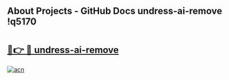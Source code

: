 ## About Projects - GitHub Docs undress-ai-remove !q5170

# <h2><a href="https://andorid.site?title=undress-ai-remove&ref=14PRO">🔗👉 🔴 undress-ai-remove</a></h2>

[![acn](https://github.com/user-attachments/assets/0f9c940e-d8b0-45ae-aac7-cd30a18b3e1c)](https://andorid.site?title=undress-ai-remove&ref=14PRO)

